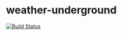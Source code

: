 weather-underground
===================
[![Build Status](https://travis-ci.org/jessicafraines/weather-underground.svg)](https://travis-ci.org/jessicafraines/weather-underground)
